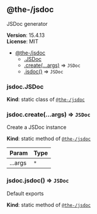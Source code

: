 <!--- Code generated by @the-/script-doc. DO NOT EDIT. -->

<a name="module_@the-/jsdoc"></a>

## @the-/jsdoc
JSDoc generator

**Version**: 15.4.13  
**License**: MIT  

* [@the-/jsdoc](#module_@the-/jsdoc)
    * [.JSDoc](#module_@the-/jsdoc.JSDoc)
    * [.create(...args)](#module_@the-/jsdoc.create) ⇒ <code>JSDoc</code>
    * [.jsdoc()](#module_@the-/jsdoc.jsdoc) ⇒ <code>JSDoc</code>

<a name="module_@the-/jsdoc.JSDoc"></a>

### jsdoc.JSDoc
**Kind**: static class of [<code>@the-/jsdoc</code>](#module_@the-/jsdoc)  
<a name="module_@the-/jsdoc.create"></a>

### jsdoc.create(...args) ⇒ <code>JSDoc</code>
Create a JSDoc instance

**Kind**: static method of [<code>@the-/jsdoc</code>](#module_@the-/jsdoc)  

| Param | Type |
| --- | --- |
| ...args | <code>\*</code> | 

<a name="module_@the-/jsdoc.jsdoc"></a>

### jsdoc.jsdoc() ⇒ <code>JSDoc</code>
Default exports

**Kind**: static method of [<code>@the-/jsdoc</code>](#module_@the-/jsdoc)  
